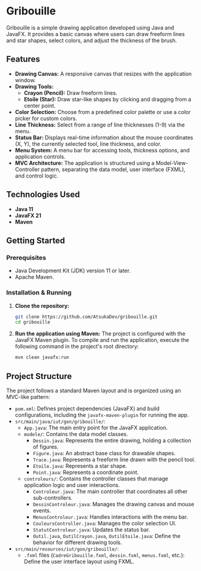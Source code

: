 # Gribouille

Gribouille is a simple drawing application developed using Java and JavaFX. It provides a basic canvas where users can draw freeform lines and star shapes, select colors, and adjust the thickness of the brush.

## Features

-   **Drawing Canvas:** A responsive canvas that resizes with the application window.
-   **Drawing Tools:**
    -   **Crayon (Pencil):** Draw freeform lines.
    -   **Etoile (Star):** Draw star-like shapes by clicking and dragging from a center point.
-   **Color Selection:** Choose from a predefined color palette or use a color picker for custom colors.
-   **Line Thickness:** Select from a range of line thicknesses (1-9) via the menu.
-   **Status Bar:** Displays real-time information about the mouse coordinates (X, Y), the currently selected tool, line thickness, and color.
-   **Menu System:** A menu bar for accessing tools, thickness options, and application controls.
-   **MVC Architecture:** The application is structured using a Model-View-Controller pattern, separating the data model, user interface (FXML), and control logic.

## Technologies Used

-   **Java 11**
-   **JavaFX 21**
-   **Maven**

## Getting Started

### Prerequisites

-   Java Development Kit (JDK) version 11 or later.
-   Apache Maven.

### Installation & Running

1.  **Clone the repository:**
    ```sh
    git clone https://github.com/AtsukaDev/gribouille.git
    cd gribouille
    ```

2.  **Run the application using Maven:**
    The project is configured with the JavaFX Maven plugin. To compile and run the application, execute the following command in the project's root directory:
    ```sh
    mvn clean javafx:run
    ```

## Project Structure

The project follows a standard Maven layout and is organized using an MVC-like pattern:

-   `pom.xml`: Defines project dependencies (JavaFX) and build configurations, including the `javafx-maven-plugin` for running the app.
-   `src/main/java/iut/gon/gribouille/`:
    -   `App.java`: The main entry point for the JavaFX application.
    -   `modele/`: Contains the data model classes.
        -   `Dessin.java`: Represents the entire drawing, holding a collection of figures.
        -   `Figure.java`: An abstract base class for drawable shapes.
        -   `Trace.java`: Represents a freeform line drawn with the pencil tool.
        -   `Etoile.java`: Represents a star shape.
        -   `Point.java`: Represents a coordinate point.
    -   `controleurs/`: Contains the controller classes that manage application logic and user interactions.
        -   `Controleur.java`: The main controller that coordinates all other sub-controllers.
        -   `DessinControleur.java`: Manages the drawing canvas and mouse events.
        -   `MenusControleur.java`: Handles interactions with the menu bar.
        -   `CouleursController.java`: Manages the color selection UI.
        -   `StatutControleur.java`: Updates the status bar.
        -   `Outil.java`, `OutilCrayon.java`, `OutilEtoile.java`: Define the behavior for different drawing tools.
-   `src/main/resources/iut/gon/gribouille/`:
    -   `.fxml` files (`CadreGribouille.fxml`, `dessin.fxml`, `menus.fxml`, etc.): Define the user interface layout using FXML.
